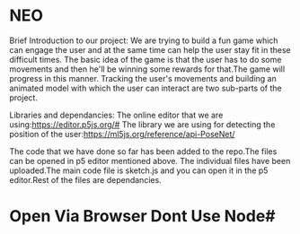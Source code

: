 # NEO
Brief Introduction to our project:
We are trying to build a fun game which can engage the user and at the same time can help the user stay fit in these difficult times.
The basic idea of the game is that the user has to do some movements and then he'll be winning some rewards for that.The game will progress in this manner.
Tracking the user's movements and building an animated model with which the user can interact are two sub-parts of the project.

Libraries and dependancies:
The online editor that we are using:https://editor.p5js.org/#
The library we are using for detecting the position of the user:https://ml5js.org/reference/api-PoseNet/

The code that we have done so far has been added to the repo.The files can be opened in p5 editor mentioned above.
The individual files have been uploaded.The main code file is sketch.js and you can open it in the p5 editor.Rest of the files are dependancies.
# Open Via Browser Dont Use Node#
